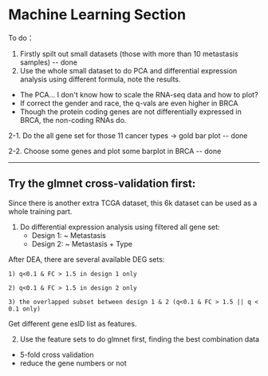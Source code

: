 # Machine Learning Section

To do：

1. Firstly spilt out small datasets (those with more than 10 metastasis samples) -- done
2. Use the whole small dataset to do PCA and differential expression analysis using different formula, note the results.
- The PCA... I don't know how to scale the RNA-seq data and how to plot?
- If correct the gender and race, the q-vals are even higher in BRCA
- Though the protein coding genes are not differentially expressed in BRCA, the non-coding RNAs do. 

2-1. Do the all gene set for those 11 cancer types -> gold bar plot -- done

2-2. Choose some genes and plot some barplot in BRCA -- done

---
## Try the glmnet cross-validation first:

Since there is another extra TCGA dataset, this 6k dataset can be used as a whole training part. 

1. Do differential expression analysis using filtered all gene set:
    - Design 1: ~ Metastasis
    - Design 2: ~ Metastasis + Type
    
  After DEA, there are several available DEG sets:
  
    1) q<0.1 & FC > 1.5 in design 1 only
    
    2) q<0.1 & FC > 1.5 in design 2 only
    
    3) the overlapped subset between design 1 & 2 (q<0.1 & FC > 1.5 || q < 0.1 only)

Get different gene esID list as features.

2. Use the feature sets to do glmnet first, finding the best combination data
  - 5-fold cross validation
  - reduce the gene numbers or not
